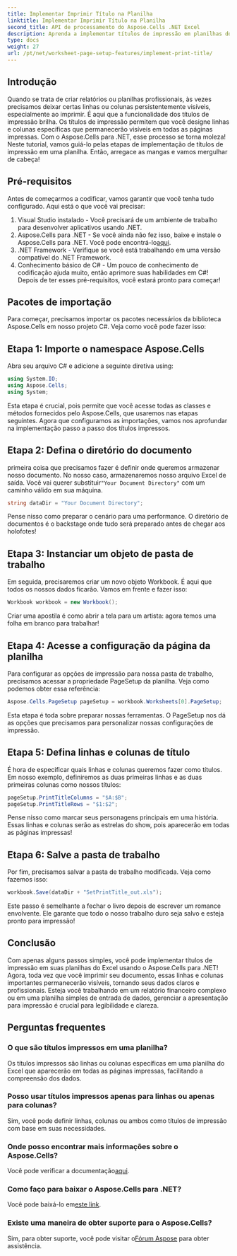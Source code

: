 ```yaml
---
title: Implementar Imprimir Título na Planilha
linktitle: Implementar Imprimir Título na Planilha
second_title: API de processamento do Aspose.Cells .NET Excel
description: Aprenda a implementar títulos de impressão em planilhas do Excel com o Aspose.Cells para .NET usando este tutorial simples passo a passo.
type: docs
weight: 27
url: /pt/net/worksheet-page-setup-features/implement-print-title/
---
```

## Introdução
Quando se trata de criar relatórios ou planilhas profissionais, às vezes precisamos deixar certas linhas ou colunas persistentemente visíveis, especialmente ao imprimir. É aqui que a funcionalidade dos títulos de impressão brilha. Os títulos de impressão permitem que você designe linhas e colunas específicas que permanecerão visíveis em todas as páginas impressas. Com o Aspose.Cells para .NET, esse processo se torna moleza! Neste tutorial, vamos guiá-lo pelas etapas de implementação de títulos de impressão em uma planilha. Então, arregace as mangas e vamos mergulhar de cabeça!
## Pré-requisitos
Antes de começarmos a codificar, vamos garantir que você tenha tudo configurado. Aqui está o que você vai precisar:
1. Visual Studio instalado - Você precisará de um ambiente de trabalho para desenvolver aplicativos usando .NET.
2.  Aspose.Cells para .NET - Se você ainda não fez isso, baixe e instale o Aspose.Cells para .NET. Você pode encontrá-lo[aqui](https://releases.aspose.com/cells/net/).
3. .NET Framework - Verifique se você está trabalhando em uma versão compatível do .NET Framework.
4. Conhecimento básico de C# - Um pouco de conhecimento de codificação ajuda muito, então aprimore suas habilidades em C#!
Depois de ter esses pré-requisitos, você estará pronto para começar!
## Pacotes de importação
Para começar, precisamos importar os pacotes necessários da biblioteca Aspose.Cells em nosso projeto C#. Veja como você pode fazer isso:
## Etapa 1: Importe o namespace Aspose.Cells
Abra seu arquivo C# e adicione a seguinte diretiva using:
```csharp
using System.IO;
using Aspose.Cells;
using System;
```
Esta etapa é crucial, pois permite que você acesse todas as classes e métodos fornecidos pelo Aspose.Cells, que usaremos nas etapas seguintes.
Agora que configuramos as importações, vamos nos aprofundar na implementação passo a passo dos títulos impressos.
## Etapa 2: Defina o diretório do documento
 primeira coisa que precisamos fazer é definir onde queremos armazenar nosso documento. No nosso caso, armazenaremos nosso arquivo Excel de saída. Você vai querer substituir`"Your Document Directory"` com um caminho válido em sua máquina.
```csharp
string dataDir = "Your Document Directory";
```
Pense nisso como preparar o cenário para uma performance. O diretório de documentos é o backstage onde tudo será preparado antes de chegar aos holofotes!
## Etapa 3: Instanciar um objeto de pasta de trabalho
Em seguida, precisaremos criar um novo objeto Workbook. É aqui que todos os nossos dados ficarão. Vamos em frente e fazer isso:
```csharp
Workbook workbook = new Workbook();
```
Criar uma apostila é como abrir a tela para um artista: agora temos uma folha em branco para trabalhar!
## Etapa 4: Acesse a configuração da página da planilha
Para configurar as opções de impressão para nossa pasta de trabalho, precisamos acessar a propriedade PageSetup da planilha. Veja como podemos obter essa referência:
```csharp
Aspose.Cells.PageSetup pageSetup = workbook.Worksheets[0].PageSetup;
```
Esta etapa é toda sobre preparar nossas ferramentas. O PageSetup nos dá as opções que precisamos para personalizar nossas configurações de impressão.
## Etapa 5: Defina linhas e colunas de título
É hora de especificar quais linhas e colunas queremos fazer como títulos. Em nosso exemplo, definiremos as duas primeiras linhas e as duas primeiras colunas como nossos títulos:
```csharp
pageSetup.PrintTitleColumns = "$A:$B";
pageSetup.PrintTitleRows = "$1:$2";
```
Pense nisso como marcar seus personagens principais em uma história. Essas linhas e colunas serão as estrelas do show, pois aparecerão em todas as páginas impressas!
## Etapa 6: Salve a pasta de trabalho
Por fim, precisamos salvar a pasta de trabalho modificada. Veja como fazemos isso:
```csharp
workbook.Save(dataDir + "SetPrintTitle_out.xls");
```
Este passo é semelhante a fechar o livro depois de escrever um romance envolvente. Ele garante que todo o nosso trabalho duro seja salvo e esteja pronto para impressão!
## Conclusão
Com apenas alguns passos simples, você pode implementar títulos de impressão em suas planilhas do Excel usando o Aspose.Cells para .NET! Agora, toda vez que você imprimir seu documento, essas linhas e colunas importantes permanecerão visíveis, tornando seus dados claros e profissionais. Esteja você trabalhando em um relatório financeiro complexo ou em uma planilha simples de entrada de dados, gerenciar a apresentação para impressão é crucial para legibilidade e clareza. 
## Perguntas frequentes
### O que são títulos impressos em uma planilha?
Os títulos impressos são linhas ou colunas específicas em uma planilha do Excel que aparecerão em todas as páginas impressas, facilitando a compreensão dos dados.
### Posso usar títulos impressos apenas para linhas ou apenas para colunas?
Sim, você pode definir linhas, colunas ou ambos como títulos de impressão com base em suas necessidades.
### Onde posso encontrar mais informações sobre o Aspose.Cells?
 Você pode verificar a documentação[aqui](https://reference.aspose.com/cells/net/).
### Como faço para baixar o Aspose.Cells para .NET?
 Você pode baixá-lo em[este link](https://releases.aspose.com/cells/net/).
### Existe uma maneira de obter suporte para o Aspose.Cells?
 Sim, para obter suporte, você pode visitar o[Fórum Aspose](https://forum.aspose.com/c/cells/9) para obter assistência.